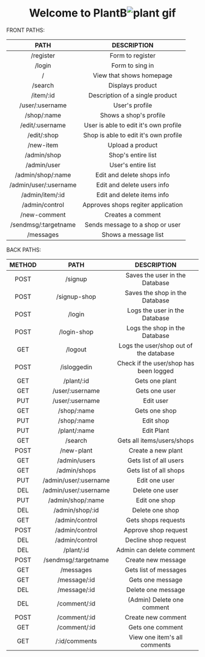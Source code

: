   <h1 align="center">Welcome to  <strong>PlantB</strong><img src="https://loading.io/icon/bn52dg" alt="plant gif"/></h1>

FRONT PATHS:

| PATH                  | DESCRIPTION                          |
| :-------------------: | :-----------------------------------: |
| /register             | Form to register                      |
| /login                | Form to sing in                       |
| /                     | View that shows homepage              |
| /search               | Displays product                      |
| /item/:id             | Description of a single product       |
| /user/:username       | User's profile                        |
| /shop/:name           | Shows a shop's profile                |
| /edit/:username       | User is able to edit it's own profile |
| /edit/:shop           | Shop is able to edit it's own profile |
| /new-item             | Upload a product                      |
| /admin/shop           | Shop's entire list                    |
| /admin/user           | User's entire list                    |
| /admin/shop/:name     | Edit and delete shops info            |
| /admin/user/:username | Edit and delete users info            |
| /admin/item/:id       | Edit and delete items info            |
| /admin/control        | Approves shops regiter application    |
| /new-comment          | Creates a comment                     |
| /sendmsg/:targetname  | Sends message to a shop or user       |
| /messages             | Shows a message list                  |

BACK PATHS:

| METHOD |         PATH          |              DESCRIPTION               |
| :----: | :-------------------: | :------------------------------------: |
|  POST  |        /signup        |     Saves the user in the Database     |
|  POST  |     /signup-shop      |     Saves the shop in the Database     |
|  POST  |        /login         |     Logs the user in the Database      |
|  POST  |      /login-shop      |     Logs the shop in the Database      |
|  GET   |        /logout        | Logs the user/shop out of the database |
|  POST  |      /isloggedin      | Check if the user/shop has been logged |
|  GET   |      /plant/:id       |             Gets one plant             |
|  GET   |    /user/:username    |             Gets one user              |
|  PUT   |    /user/:username    |               Edit user                |
|  GET   |      /shop/:name      |             Gets one shop              |
|  PUT   |      /shop/:name      |               Edit shop                |
|  PUT   |     /plant/:name      |               Edit Plant               |
|  GET   |        /search        |       Gets all items/users/shops       |
|  POST  |      /new-plant       |           Create a new plant           |
|  GET   |     /admin/users      |         Gets list of all users         |
|  GET   |     /admin/shops      |         Gets list of all shops         |
|  PUT   | /admin/user/:username |             Edit one user              |
|  DEL   | /admin/user/:username |            Delete one user             |
|  PUT   |   /admin/shop/:name   |             Edit one shop              |
|  DEL   |    /admin/shop/:id    |            Delete one shop             |
|  GET   |    /admin/control     |          Gets shops requests           |
|  POST  |    /admin/control     |          Approve shop request          |
|  DEL   |    /admin/control     |          Decline shop request          |
|  DEL   |      /plant/:id       |        Admin can delete comment        |
|  POST  | /sendmsg/:targetname  |           Create new message           |
|  GET   |       /messages       |         Gets list of messages          |
|  GET   |     /message/:id      |            Gets one message            |
|  DEL   |     /message/:id      |           Delete one message           |
|  DEL   |     /comment/:id      |       (Admin) Delete one comment       |
|  POST  |     /comment/:id      |           Create new comment           |
|  GET   |     /comment/:id      |            Gets one comment            |
|  GET   |     /:id/comments     |      View one item's all comments      |
